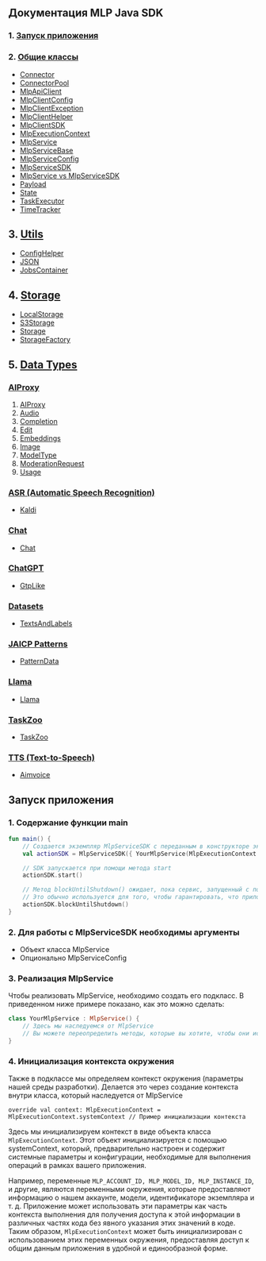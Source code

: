 ## Документация MLP Java SDK

### 1. [Запуск приложения](#запуск-приложения)
### 2. [Общие классы](docs)

- [Connector](docs/Connector.md)
- [ConnectorPool](docs/ConnectorPool.md)
- [MlpApiClient](docs/MlpApiClient.md)
- [MlpClientConfig](docs/MlpClientConfig.md)
- [MlpClientException](docs/MlpClientException.md)
- [MlpClientHelper](docs/MlpClientHelper.md)
- [MlpClientSDK](docs/MlpClientSDK.md)
- [MlpExecutionContext](docs/MlpExecutionContext.md)
- [MlpService](docs/MlpService.md)
- [MlpServiceBase](docs/MlpServiceBase.md)
- [MlpServiceConfig](docs/MlpServiceConfig.md)
- [MlpServiceSDK](docs/MlpServiceSDK.md)
- [MlpService vs MlpServiceSDK](docs/MlpService%20vs%20MlpServiceSDK.md)
- [Payload](docs/Payload.md)
- [State](docs/State.md)
- [TaskExecutor](docs/TaskExecutor.md)
- [TimeTracker](docs/TimeTracker.md)

## 3. [Utils](docs/utils)

- [ConfigHelper](docs/utils/ConfigHelper.md)
- [JSON](docs/utils/JSON.md)
- [JobsContainer](docs/utils/JobsContainer.md)

## 4. [Storage](docs/storage)

- [LocalStorage](docs/storage/LocalStorage.md)
- [S3Storage](docs/storage/S3Storage.md)
- [Storage](docs/storage/Storage.md)
- [StorageFactory](docs/storage/StorageFactory.md)

## 5. [Data Types](docs/datatypes)

### [AIProxy](docs/datatypes/aiproxy)

1. [AIProxy](docs/datatypes/aiproxy/AIProxy.md)
2. [Audio](docs/datatypes/aiproxy/Audio.md)
3. [Completion](docs/datatypes/aiproxy/Completion.md)
4. [Edit](aiproxy/Edit.md)
5. [Embeddings](aiproxy/Embeddings.md)
6. [Image](aiproxy/Image.md)
7. [ModelType](aiproxy/ModelType.md)
8. [ModerationRequest](aiproxy/ModerationRequest.md)
9. [Usage](aiproxy/Usage.md)

### [ASR (Automatic Speech Recognition)](docs/datatypes/asr)

- [Kaldi](docs/datatypes/asr/Kaldi.md)

### [Chat](docs/datatypes/chat)

- [Chat](docs/datatypes/chat/Chat.md)

### [ChatGPT](docs/datatypes/chatgtp)

- [GtpLike](docs/datatypes/chatgtp/GtpLike.md)

### [Datasets](docs/datatypes/datasets)

- [TextsAndLabels](docs/datatypes/datasets/TextsAndLabels.md)

### [JAICP Patterns](docs/datatypes/jaicp_patterns)

- [PatternData](docs/datatypes/jaicp_patterns/PatternData.md)

### [Llama](docs/datatypes/llama)

- [Llama](docs/datatypes/llama/Llama.md)

### [TaskZoo](docs/datatypes/taskzoo)

- [TaskZoo](docs/datatypes/taskzoo/TaskZoo.md)

### [TTS (Text-to-Speech)](docs/datatypes/tts)

- [Aimvoice](docs/datatypes/tts/Aimvoice.md)


## Запуск приложения 

### 1. Содержание функции main

```kotlin
fun main() {
    // Создается экземпляр MlpServiceSDK с переданным в конструкторе экземпляром ML сервиса
    val actionSDK = MlpServiceSDK({ YourMlpService(MlpExecutionContext.systemContext) })

    // SDK запускается при помощи метода start
    actionSDK.start()

    // Метод blockUntilShutdown() ожидает, пока сервис, запущенный с помощью actionSDK.start(), не завершится или не будет остановлен
    // Это обычно используется для того, чтобы гарантировать, что приложение не завершится до того, как сервис завершит свою работу или не будет остановлен вручную
    actionSDK.blockUntilShutdown()
}
```

### 2. Для работы с MlpServiceSDK необходимы аргументы
- Объект класса MlpService
- Опционально MlpServiceConfig

### 3. Реализация MlpService
Чтобы реализовать MlpService, необходимо создать его подкласс. В приведенном ниже примере показано, как это можно сделать:

```kotlin
class YourMlpService : MlpService() {
    // Здесь мы наследуемся от MlpService
    // Вы можете переопределить методы, которые вы хотите, чтобы они использовались в вашем MlpService
}
```

### 4. Инициализация контекста окружения

Также в подклассе мы определяем контекст окружения (параметры нашей среды разработки). Делается это через создание контекста внутри класса, который наследуется от MlpService
```
override val context: MlpExecutionContext = MlpExecutionContext.systemContext // Пример инициализации контекста
```
Здесь мы инициализируем контекст в виде объекта класса ```MlpExecutionContext```. Этот объект инициализируется с помощью systemContext, который, предварительно настроен и содержит системные параметры и конфигурации, необходимые для выполнения операций в рамках вашего приложения.

Например, переменные ```MLP_ACCOUNT_ID, MLP_MODEL_ID, MLP_INSTANCE_ID```, и другие, являются переменными окружения, которые предоставляют информацию о нашем аккаунте, модели, идентификаторе экземпляра и т. д.
Приложение может использовать эти параметры как часть контекста выполнения для получения доступа к этой информации в различных частях кода без явного указания этих значений в коде. Таким образом, ```MlpExecutionContext``` может быть инициализирован с использованием этих переменных окружения, предоставляя доступ к общим данным приложения в удобной и единообразной форме.


